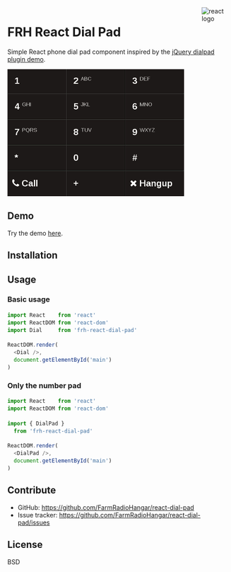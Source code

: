 <img src="https://avatars2.githubusercontent.com/u/6412038?v=3&s=200" alt="react logo" title="react" align="right" width="64" height="64" />

# FRH React Dial Pad

Simple React phone dial pad component inspired by the [jQuery dialpad plugin demo](http://www.jqueryscript.net/demo/Creating-A-Responsive-Phone-Dial-Pad-with-jQuery-CSS3-dialpad/).

![screenshot](screenshot.gif)

## Demo

Try the demo [here](http://farmradiohangar.github.io/react-dial-pad/public/).

## Installation
## Usage

### Basic usage

```javascript
import React    from 'react'
import ReactDOM from 'react-dom'
import Dial     from 'frh-react-dial-pad'

ReactDOM.render(
  <Dial />,
  document.getElementById('main')
)
```

### Only the number pad

```javascript
import React    from 'react'
import ReactDOM from 'react-dom'

import { DialPad } 
  from 'frh-react-dial-pad'

ReactDOM.render(
  <DialPad />,
  document.getElementById('main')
)
```

## Contribute

* GitHub: https://github.com/FarmRadioHangar/react-dial-pad
* Issue tracker: https://github.com/FarmRadioHangar/react-dial-pad/issues

## License

BSD
